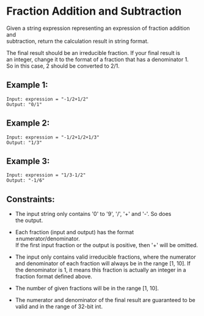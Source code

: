 # Fraction Addition and Subtraction

Given a string expression representing an expression of fraction addition and  
subtraction, return the calculation result in string format.

The final result should be an irreducible fraction. If your final result is  
an integer, change it to the format of a fraction that has a denominator 1.  
So in this case, 2 should be converted to 2/1.

 

## Example 1:

    Input: expression = "-1/2+1/2"
    Output: "0/1"

## Example 2:

    Input: expression = "-1/2+1/2+1/3"
    Output: "1/3"

## Example 3:

    Input: expression = "1/3-1/2"
    Output: "-1/6"

 

## Constraints:

* The input string only contains '0' to '9', '/', '+' and '-'. So does  
    the output.

* Each fraction (input and output) has the format ±numerator/denominator.  
    If the first input fraction or the output is positive, then '+' will be 
    omitted.

* The input only contains valid irreducible fractions, where the numerator 
    and denominator of each fraction will always be in the range [1, 10]. If 
    the denominator is 1, it means this fraction is actually an integer in a 
    fraction format defined above.

* The number of given fractions will be in the range [1, 10].
* The numerator and denominator of the final result are guaranteed to be 
    valid and in the range of 32-bit int.
    

